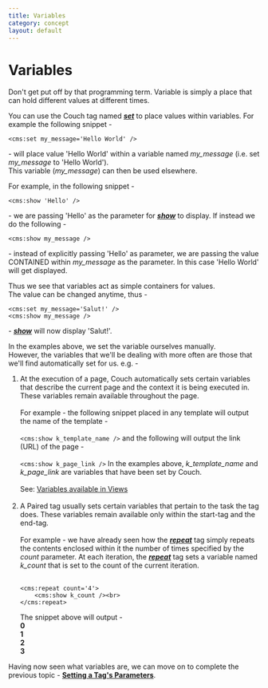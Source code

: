```yaml
---
title: Variables
category: concept
layout: default
---
```


# Variables

Don't get put off by that programming term. Variable is simply a place that can hold different values at different times.

You can use the Couch tag named [__*set*__](../../tags-reference/set.html) to place values within variables. For example the following snippet -

```
<cms:set my_message='Hello World' />
```

\- will place value 'Hello World' within a variable named *my\_message* (i.e. set *my\_message* to 'Hello World').<br/>
This variable (*my\_message*) can then be used elsewhere.

For example, in the following snippet -

```
<cms:show 'Hello' />
```

\- we are passing 'Hello' as the parameter for [__*show*__](../../tags-reference/show.html) to display. If instead we do the following -

```
<cms:show my_message />
```

\- instead of explicitly passing 'Hello' as parameter, we are passing the value CONTAINED within *my\_message* as the parameter. In this case 'Hello World' will get displayed.

Thus we see that variables act as simple containers for values.<br/>
The value can be changed anytime, thus -

```
<cms:set my_message='Salut!' />
<cms:show my_message />
```

\- [__*show*__](../../tags-reference/show.html) will now display 'Salut!'.

In the examples above, we set the variable ourselves manually.<br/>
However, the variables that we'll be dealing with more often are those that we'll find automatically set for us. e.g. -

1.  At the execution of a page, Couch automatically sets certain variables that describe the current page and the context it is being executed in. These variables remain available throughout the page.<br/>
    <br/>
    For example - the following snippet placed in any template will output the name of the template -<br/>
    <br/>
    ```<cms:show k_template_name />```
    and the following will output the link (URL) of the page -<br/>
    <br/>
    ```<cms:show k_page_link />```
    In the examples above, *k\_template\_name* and *k\_page\_link* are variables that have been set by Couch.<br/>
    <br/>
    See: [Variables available in Views](../variables-in-views.html)<br/><br/>
2.  A Paired tag usually sets certain variables that pertain to the task the tag does. These variables remain available only within the start-tag and the end-tag.<br/>
    <br/>
    For example - we have already seen how the [__*repeat*__](../../tags-reference/repeat.html) tag simply repeats the contents enclosed within it the number of times specified by the _count_ parameter. At each iteration, the [__*repeat*__](../../tags-reference/repeat.html) tag sets a variable named *k\_count* that is set to the count of the current iteration.<br/>
    <br/>
    ```
    <cms:repeat count='4'>
        <cms:show k_count /><br>
    </cms:repeat>
    ```
    The snippet above will output -<br/>
    **0**<br/>
    **1**<br/>
    **2**<br/>
    **3**<br/>

Having now seen what variables are, we can move on to complete the previous topic - [**Setting a Tag's Parameters**](../setting-parameters.html).
